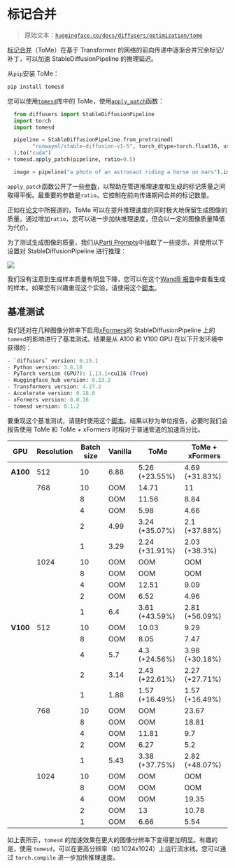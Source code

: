 # 标记合并

> 原始文本：[`huggingface.co/docs/diffusers/optimization/tome`](https://huggingface.co/docs/diffusers/optimization/tome)

[标记合并](https://huggingface.co/papers/2303.17604)（ToMe）在基于 Transformer 的网络的前向传递中逐渐合并冗余标记/补丁，可以加速 StableDiffusionPipeline 的推理延迟。

从`pip`安装 ToMe：

```py
pip install tomesd
```

您可以使用[`tomesd`](https://github.com/dbolya/tomesd)库中的 ToMe，使用[`apply_patch`](https://github.com/dbolya/tomesd?tab=readme-ov-file#usage)函数：

```py
  from diffusers import StableDiffusionPipeline
  import torch
  import tomesd

  pipeline = StableDiffusionPipeline.from_pretrained(
        "runwayml/stable-diffusion-v1-5", torch_dtype=torch.float16, use_safetensors=True,
  ).to("cuda")
+ tomesd.apply_patch(pipeline, ratio=0.5)

  image = pipeline("a photo of an astronaut riding a horse on mars").images[0]
```

`apply_patch`函数公开了一些[参数](https://github.com/dbolya/tomesd#usage)，以帮助在管道推理速度和生成的标记质量之间取得平衡。最重要的参数是`ratio`，它控制在前向传递期间合并的标记数量。

正如在[论文](https://huggingface.co/papers/2303.17604)中所报道的，ToMe 可以在提升推理速度的同时极大地保留生成图像的质量。通过增加`ratio`，您可以进一步加快推理速度，但会以一定的图像质量降低为代价。

为了测试生成图像的质量，我们从[Parti Prompts](https://parti.research.google/)中抽取了一些提示，并使用以下设置对 StableDiffusionPipeline 进行推理：

![](img/5751d285c18e53824ccfcaac8aef2dec.png)

我们没有注意到生成样本质量有明显下降，您可以在这个[WandB 报告](https://wandb.ai/sayakpaul/tomesd-results/runs/23j4bj3i?workspace=)中查看生成的样本。如果您有兴趣重现这个实验，请使用这个[脚本](https://gist.github.com/sayakpaul/8cac98d7f22399085a060992f411ecbd)。

## 基准测试

我们还对在几种图像分辨率下启用[xFormers](https://huggingface.co/docs/diffusers/optimization/xformers)的 StableDiffusionPipeline 上的`tomesd`的影响进行了基准测试。结果是从 A100 和 V100 GPU 在以下开发环境中获得的：

```py
- `diffusers` version: 0.15.1
- Python version: 3.8.16
- PyTorch version (GPU?): 1.13.1+cu116 (True)
- Huggingface_hub version: 0.13.2
- Transformers version: 4.27.2
- Accelerate version: 0.18.0
- xFormers version: 0.0.16
- tomesd version: 0.1.2
```

要重现这个基准测试，请随时使用这个[脚本](https://gist.github.com/sayakpaul/27aec6bca7eb7b0e0aa4112205850335)。结果以秒为单位报告，必要时我们会报告使用 ToMe 和 ToMe + xFormers 时相对于普通管道的加速百分比。

| **GPU** | **Resolution** | **Batch size** | **Vanilla** | **ToMe** | **ToMe + xFormers** |
| --- | --- | --- | --- | --- | --- |
| **A100** | 512 | 10 | 6.88 | 5.26 (+23.55%) | 4.69 (+31.83%) |
|  | 768 | 10 | OOM | 14.71 | 11 |
|  |  | 8 | OOM | 11.56 | 8.84 |
|  |  | 4 | OOM | 5.98 | 4.66 |
|  |  | 2 | 4.99 | 3.24 (+35.07%) | 2.1 (+37.88%) |
|  |  | 1 | 3.29 | 2.24 (+31.91%) | 2.03 (+38.3%) |
|  | 1024 | 10 | OOM | OOM | OOM |
|  |  | 8 | OOM | OOM | OOM |
|  |  | 4 | OOM | 12.51 | 9.09 |
|  |  | 2 | OOM | 6.52 | 4.96 |
|  |  | 1 | 6.4 | 3.61 (+43.59%) | 2.81 (+56.09%) |
| **V100** | 512 | 10 | OOM | 10.03 | 9.29 |
|  |  | 8 | OOM | 8.05 | 7.47 |
|  |  | 4 | 5.7 | 4.3 (+24.56%) | 3.98 (+30.18%) |
|  |  | 2 | 3.14 | 2.43 (+22.61%) | 2.27 (+27.71%) |
|  |  | 1 | 1.88 | 1.57 (+16.49%) | 1.57 (+16.49%) |
|  | 768 | 10 | OOM | OOM | 23.67 |
|  |  | 8 | OOM | OOM | 18.81 |
|  |  | 4 | OOM | 11.81 | 9.7 |
|  |  | 2 | OOM | 6.27 | 5.2 |
|  |  | 1 | 5.43 | 3.38 (+37.75%) | 2.82 (+48.07%) |
|  | 1024 | 10 | OOM | OOM | OOM |
|  |  | 8 | OOM | OOM | OOM |
|  |  | 4 | OOM | OOM | 19.35 |
|  |  | 2 | OOM | 13 | 10.78 |
|  |  | 1 | OOM | 6.66 | 5.54 |

如上表所示，`tomesd` 的加速效果在更大的图像分辨率下变得更加明显。有趣的是，使用 `tomesd`，可以在更高分辨率（如 1024x1024）上运行流水线。您可以通过 `torch.compile` 进一步加快推理速度。
